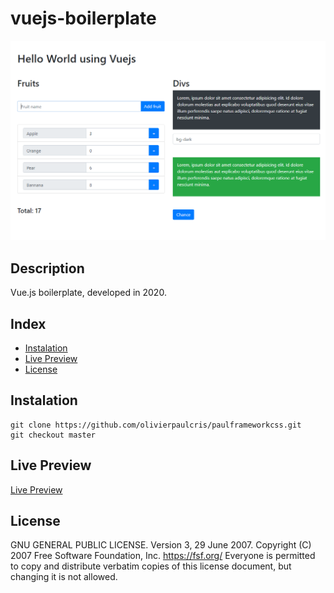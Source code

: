 # vuejs-boilerplate

![Vue.js boilerplate](./screenshot.png)

## Description

Vue.js boilerplate, developed in 2020.

## Index

- [Instalation](#instalation)
- [Live Preview](#live-preview)
- [License](#license)

## Instalation

```
git clone https://github.com/olivierpaulcris/paulframeworkcss.git
git checkout master
```

## Live Preview

[Live Preview](https://66eb0a607ae6545fe1cde754--soft-donut-7af87b.netlify.app/)

## License

GNU GENERAL PUBLIC LICENSE. Version 3, 29 June 2007. Copyright (C) 2007 Free Software Foundation, Inc. <https://fsf.org/> Everyone is permitted to copy and distribute verbatim copies of this license document, but changing it is not allowed.
